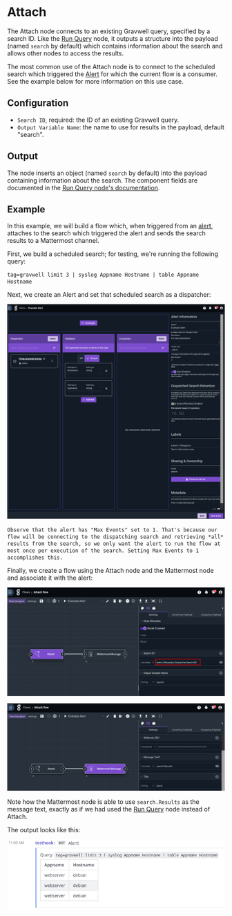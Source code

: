 # Attach

The Attach node connects to an existing Gravwell query, specified by a search ID. Like the [Run Query](runquery) node, it outputs a structure into the payload (named `search` by default) which contains information about the search and allows other nodes to access the results.

The most common use of the Attach node is to connect to the scheduled search which triggered the [Alert](/alerts/alerts) for which the current flow is a consumer. See the example below for more information on this use case.

## Configuration

* `Search ID`, required: the ID of an existing Gravwell query.
* `Output Variable Name`: the name to use for results in the payload, default "search".

## Output

The node inserts an object (named `search` by default) into the payload containing information about the search. The component fields are documented in the [Run Query node's documentation](runquery).

## Example

In this example, we will build a flow which, when triggered from an [alert](/alerts/alerts), attaches to the search which triggered the alert and sends the search results to a Mattermost channel.

First, we build a scheduled search; for testing, we're running the following query:

```
tag=gravwell limit 3 | syslog Appname Hostname | table Appname Hostname
```

Next, we create an Alert and set that scheduled search as a dispatcher:

![](attach-alert.png)

```{note}
Observe that the alert has "Max Events" set to 1. That's because our flow will be connecting to the dispatching search and retrieving *all* results from the search, so we only want the alert to run the flow at most once per execution of the search. Setting Max Events to 1 accomplishes this.
```

Finally, we create a flow using the Attach node and the Mattermost node and associate it with the alert:

![](attach-flow1.png)

![](attach-flow2.png)

Note how the Mattermost node is able to use `search.Results` as the message text, exactly as if we had used the [Run Query](runquery) node instead of Attach.

The output looks like this:

![](attach-mattermost.png)

